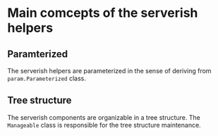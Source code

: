 # Main comcepts of the serverish helpers


## Paramterized
The serverish helpers are parameterized in the sense of deriving from `param.Parameterized` class.


## Tree structure
The serverish components are organizable in a tree structure. 
The `Manageable` class is responsible for the tree structure maintenance.

